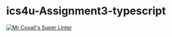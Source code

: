 # ics4u-Assignment3-typescript

[![Mr Coxall's Super Linter](https://github.com/Peter-Gemmell/ics4u-Assignment3-typescript/workflows/Mr%20Coxall's%20Super%20Linter/badge.svg)](https://github.com/Peter-Gemmell/ics4u-Assignment3-typescript/actions/)
